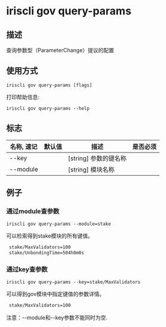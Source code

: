 # iriscli gov query-params

## 描述

查询参数型（ParameterChange）提议的配置

## 使用方式

```
iriscli gov query-params [flags]
```
打印帮助信息:

```
iriscli gov query-params --help
```
## 标志

| 名称, 速记       | 默认值                      | 描述                                                                                                                                                 | 是否必须  |
| --------------- | -------------------------- | ---------------------------------------------------------------------------------------------------------------------------------------------------- | -------- |
| --key           |                            | [string] 参数的键名称                                                                                                                       |          |
| --module        |                            | [string] 模块名称                                                                                                                                 |          |

## 例子
 
### 通过module查参数

```shell
iriscli gov query-params --module=stake
```

可以检索得到stake模块的所有键值。

```txt
 stake/MaxValidators=100
 stake/UnbondingTime=504h0m0s
```

### 通过key查参数

```shell
iriscli gov query-params --key=stake/MaxValidators
```

可以得到gov模块中指定键值的参数详情。

```txt
 stake/MaxValidators=100
```

注意：--module和--key参数不能同时为空.
